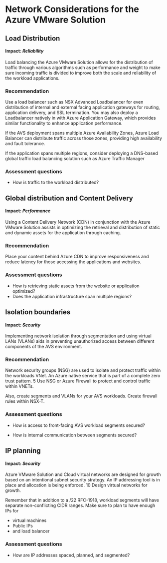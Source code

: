 # Network Considerations for the Azure VMware Solution
## Load Distribution 

#### Impact: _Reliability_

Load balancing the Azure VMware Solution allows for the distribution of traffic through various algorithms such as performance and weight to make sure incoming traffic is divided  to improve
both the scale and reliability of the workload applications. 

### Recommendation
Use a load balancer such as NSX Advanced Loadbalancer  for even distribution of internal and external facing application gateways for routing, application delivery, and SSL termination.
You may also deploy a  Loadbalancer natively in with Azure Application Gateway, which provides similar functionality to enhance application performance. 

If the AVS deployment spans multiple Azure Availability Zones, Azure Load Balancer can distribute traffic across those zones, providing high availability and fault tolerance.

If the application spans multiple regions, consider deploying a DNS-based global traffic load balancing solution such as Azure Traffic Manager

### Assessment questions 
- How is traffic to the workload distributed?
## Global distribution and Content Delivery 

#### Impact: _Performance_

Using a Content Delivery Network (CDN) in conjunction with the Azure VMware Solution assists in optimizing the retrieval and distribution of static and dynamic assets for the application through caching. 

### Recommendation
Place your content behind Azure CDN to improve responsiveness and reduce latency for those accessing the applications and websites.

### Assessment questions 
- How is retrieving static assets from the website or application optimized?
- Does the application infrastructure span multiple regions?

## Isolation boundaries

#### Impact: _Security_

Implementing network isolation through segmentation and  using virtual LANs (VLANs) aids in preventing unauthorized access between different components of the AVS environment.

### Recommendation 
Network security groups (NSG) are used to isolate and protect traffic within the workloads VNet. 	An Azure native service that is part of a complete zero trust pattern.	5		Use NSG or Azure Firewall to protect and control traffic within VNETs. 

Also, create segments and VLANs for your AVS workloads. Create firewall rules within NSX-T.

### Assessment questions 
- How is access to front-facing AVS workload segments secured? 

- How is internal communication between segments secured? 

## IP planning
#### Impact: _Security_
Azure VMware Solution and Cloud virtual networks are designed for growth based on an intentional subnet security strategy. 	An IP addressing tool is in place and allocation is being enforced.	10		Design virtual networks for growth. 

Remember that in addition to a /22 RFC-1918, workload segments will have separate non-conflicting CIDR ranges. Make sure to plan to have enough IPs for
- virtual machines
- Public IPs
- and load balancer


### Assessment questions 
- How are IP addresses spaced, planned, and segmented?







